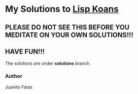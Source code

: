 # My Solutions to [Lisp Koans](https://github.com/google/lisp-koans)

## PLEASE DO NOT SEE THIS BEFORE YOU MEDITATE ON YOUR OWN SOLUTIONS!!!

## HAVE FUN!!!

The solutions are under __solutions__ branch.

### Author

Juanito Fatas